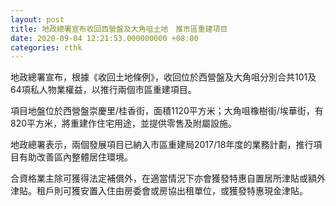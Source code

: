 ```yaml
---
layout: post
title: 地政總署宣布收回西營盤及大角咀土地　推市區重建項目
date: 2020-09-04 12:21:53.000000000 +08:00
categories: rthk
---
```


地政總署宣布，根據《收回土地條例》，收回位於西營盤及大角咀分別合共101及64項私人物業權益，以推行兩個市區重建項目。
 
項目地盤位於西營盤崇慶里/桂香街，面積1120平方米；大角咀橡樹街/埃華街，有820平方米，將重建作住宅用途，並提供零售及附屬設施。

地政總署表示，兩個發展項目已納入市區重建局2017/18年度的業務計劃，推行項目有助改善區內整體居住環境。

合資格業主除可獲得法定補償外，在適當情況下亦會獲發特惠自置居所津貼或額外津貼。租戶則可獲安置入住由房委會或房協出租單位，或獲發特惠現金津貼。
